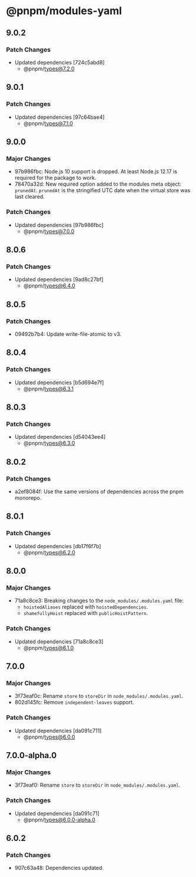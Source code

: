 # @pnpm/modules-yaml

## 9.0.2

### Patch Changes

- Updated dependencies [724c5abd8]
  - @pnpm/types@7.2.0

## 9.0.1

### Patch Changes

- Updated dependencies [97c64bae4]
  - @pnpm/types@7.1.0

## 9.0.0

### Major Changes

- 97b986fbc: Node.js 10 support is dropped. At least Node.js 12.17 is required for the package to work.
- 78470a32d: New required option added to the modules meta object: `prunedAt`. `prunedAt` is the stringified UTC date when the virtual store was last cleared.

### Patch Changes

- Updated dependencies [97b986fbc]
  - @pnpm/types@7.0.0

## 8.0.6

### Patch Changes

- Updated dependencies [9ad8c27bf]
  - @pnpm/types@6.4.0

## 8.0.5

### Patch Changes

- 09492b7b4: Update write-file-atomic to v3.

## 8.0.4

### Patch Changes

- Updated dependencies [b5d694e7f]
  - @pnpm/types@6.3.1

## 8.0.3

### Patch Changes

- Updated dependencies [d54043ee4]
  - @pnpm/types@6.3.0

## 8.0.2

### Patch Changes

- a2ef8084f: Use the same versions of dependencies across the pnpm monorepo.

## 8.0.1

### Patch Changes

- Updated dependencies [db17f6f7b]
  - @pnpm/types@6.2.0

## 8.0.0

### Major Changes

- 71a8c8ce3: Breaking changes to the `node_modules/.modules.yaml` file:
  - `hoistedAliases` replaced with `hoistedDependencies`.
  - `shamefullyHoist` replaced with `publicHoistPattern`.

### Patch Changes

- Updated dependencies [71a8c8ce3]
  - @pnpm/types@6.1.0

## 7.0.0

### Major Changes

- 3f73eaf0c: Rename `store` to `storeDir` in `node_modules/.modules.yaml`.
- 802d145fc: Remove `independent-leaves` support.

### Patch Changes

- Updated dependencies [da091c711]
  - @pnpm/types@6.0.0

## 7.0.0-alpha.0

### Major Changes

- 3f73eaf0: Rename `store` to `storeDir` in `node_modules/.modules.yaml`.

### Patch Changes

- Updated dependencies [da091c71]
  - @pnpm/types@6.0.0-alpha.0

## 6.0.2

### Patch Changes

- 907c63a48: Dependencies updated.

